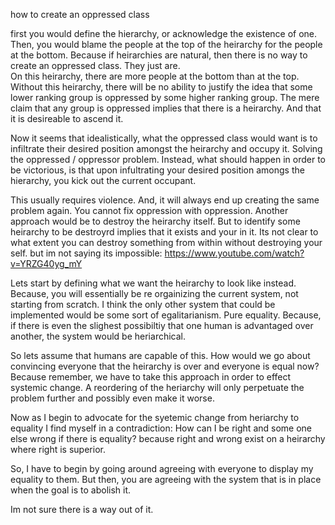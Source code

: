 how to create an oppressed class

first you would define the hierarchy, or acknowledge the existence of one. 
Then, you would blame the people at the top of the heirarchy for the people at the bottom.
Because if heirarchies are natural, then there is no way to create an oppressed class. They just are.  
On this heirarchy, there are more people at the bottom than at the top.
Without this heirarchy, there will be no ability to justify the idea that some lower ranking group is oppressed by some higher ranking group. The mere claim that any group is oppressed implies that there is a heirarchy. And that it is desireable to ascend it. 

Now it seems that idealistically, what the oppressed class would want is to infiltrate their desired position amongst the heirarchy and occupy it. Solving the oppressed / oppressor problem.  Instead, what should happen in order to be victorious, is that upon infultrating your desired position amongs the hierarchy, you kick out the current occupant. 

This usually requires violence. 
And, it will always end up creating the same problem again. 
You cannot fix oppression with oppression. 
Another approach would be to destroy the heirarchy itself. But to identify some heirarchy to be destroyrd implies that it exists and your in it.  Its not clear to what extent you can destroy something from within without destroying your self. but im not saying its impossible: https://www.youtube.com/watch?v=YRZG40yg_mY 

Lets start by defining what we want the heirarchy to look like instead. Because, you will essentially be re orgainizing the current system, not starting from scratch.  I think the only other system that could be implemented would be some sort of egalitarianism. Pure equality. Because, if there is even the slighest possibiltiy that one human is advantaged over another, the system would be heriarchical. 

So lets assume that humans are capable of this. 
How would we go about convincing everyone that the heirarchy is over and everyone is equal now?
Because remember, we have to take this approach in order to effect systemic change. A reordering of the heriarchy will only perpetuate the problem further and possibly even make it worse. 

Now as I begin to advocate for the syetemic change from heriarchy to equality I find myself in a contradiction: How can I be right and some one else wrong if there is equality? because right and wrong exist on a heirarchy where right is superior. 

So, I have to begin by going around agreeing with everyone to display my equality to them. But then, you are agreeing with the system that is in place when the goal is to abolish it. 


Im not sure there is a way out of it. 
